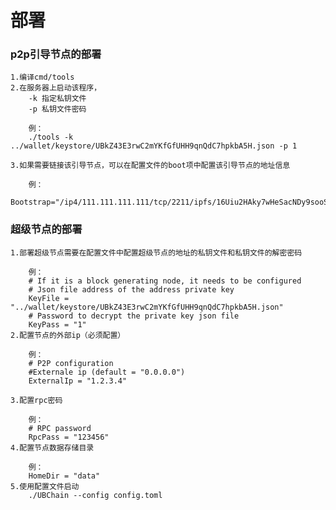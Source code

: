 # 部署

### p2p引导节点的部署
    
    1.编译cmd/tools
    2.在服务器上启动该程序，
        -k 指定私钥文件
        -p 私钥文件密码
        
        例：
        ./tools -k ../wallet/keystore/UBkZ43E3rwC2mYKfGfUHH9qnQdC7hpkbA5H.json -p 1
       
    3.如果需要链接该引导节点，可以在配置文件的boot项中配置该引导节点的地址信息
       
        例：
        Bootstrap="/ip4/111.111.111.111/tcp/2211/ipfs/16Uiu2HAky7wHeSacNDy9sooSktQ2hjSULJEfqzrU47k8nnr1JR5v"
      
### 超级节点的部署

    1.部署超级节点需要在配置文件中配置超级节点的地址的私钥文件和私钥文件的解密密码
       
        例：
        # If it is a block generating node, it needs to be configured
        # Json file address of the address private key
        KeyFile = "../wallet/keystore/UBkZ43E3rwC2mYKfGfUHH9qnQdC7hpkbA5H.json"
        # Password to decrypt the private key json file
        KeyPass = "1"
    2.配置节点的外部ip（必须配置）
        
        例：
        # P2P configuration
        #Externale ip (default = "0.0.0.0")
        ExternalIp = "1.2.3.4"
        
    3.配置rpc密码
    
        例：
        # RPC password
        RpcPass = "123456"
    4.配置节点数据存储目录
    
        例：
        HomeDir = "data"
    5.使用配置文件启动
        ./UBChain --config config.toml
   
      